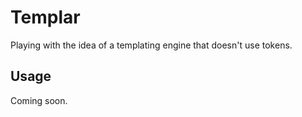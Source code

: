 Templar
=======

Playing with the idea of a templating engine that doesn't use tokens.

Usage
-----

Coming soon.